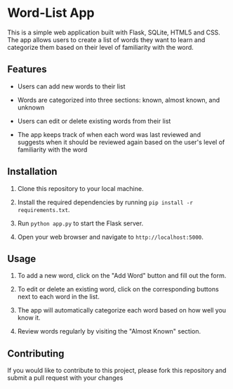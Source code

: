 # Word-List App



This is a simple web application built with Flask, SQLite, HTML5 and CSS. The app allows users to create a list of words they want to learn and categorize them based on their level of familiarity with the word.



## Features



- Users can add new words to their list

- Words are categorized into three sections: known, almost known, and unknown

- Users can edit or delete existing words from their list

- The app keeps track of when each word was last reviewed and suggests when it should be reviewed again based on the user's level of familiarity with the word



## Installation



1. Clone this repository to your local machine.

2. Install the required dependencies by running `pip install -r requirements.txt`.

3. Run `python app.py` to start the Flask server.

4. Open your web browser and navigate to `http://localhost:5000`.



## Usage



1. To add a new word, click on the "Add Word" button and fill out the form.

2. To edit or delete an existing word, click on the corresponding buttons next to each word in the list.

3. The app will automatically categorize each word based on how well you know it.

4. Review words regularly by visiting the "Almost Known" section.



## Contributing



If you would like to contribute to this project, please fork this repository and submit a pull request with your changes
